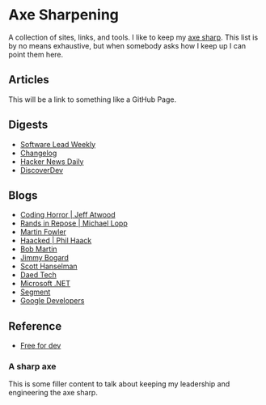 # Axe Sharpening

A collection of sites, links, and tools. I like to keep my [axe sharp][1]. This list is by no means exhaustive, but when somebody asks how I keep up I can point them here.

## Articles

This will be a link to something like a GitHub Page.

## Digests

- [Software Lead Weekly](https://softwareleadweekly.com/)
- [Changelog](https://changelog.com/)
- [Hacker News Daily](https://www.daemonology.net/hn-daily/)
- [DiscoverDev](https://www.discoverdev.io/)

## Blogs

- [Coding Horror | Jeff Atwood](https://blog.codinghorror.com/)
- [Rands in Repose | Michael Lopp](https://randsinrepose.com)
- [Martin Fowler](https://martinfowler.com/ )
- [Haacked | Phil Haack](https://haacked.com/)
- [Bob Martin](http://blog.cleancoder.com/)
- [Jimmy Bogard](https://jimmybogard.com/)
- [Scott Hanselman](https://www.hanselman.com/blog/)
- [Daed Tech](https://daedtech.com/)
- [Microsoft .NET](https://blogs.msdn.microsoft.com/dotnet)
- [Segment](https://segment.com/blog/)
- [Google Developers](https://developers.googleblog.com/)

## Reference

- [Free for dev](https://github.com/ripienaar/free-for-dev) 

### A sharp axe

This is some filler content to talk about keeping my leadership and engineering the axe sharp.

[1]: https://duckduckgo.com